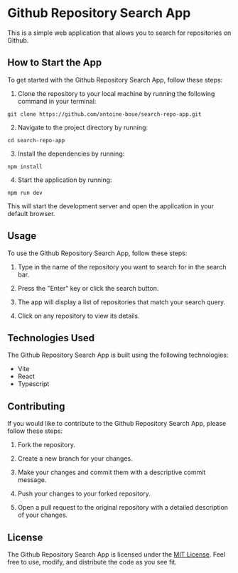 # Github Repository Search App

This is a simple web application that allows you to search for repositories on Github.

## How to Start the App

To get started with the Github Repository Search App, follow these steps:

1. Clone the repository to your local machine by running the following command in your terminal:

`git clone https://github.com/antoine-boue/search-repo-app.git`

2. Navigate to the project directory by running:

`cd search-repo-app`

3. Install the dependencies by running:

`npm install`

4. Start the application by running:

`npm run dev`

This will start the development server and open the application in your default browser.

## Usage

To use the Github Repository Search App, follow these steps:

1. Type in the name of the repository you want to search for in the search bar.

2. Press the "Enter" key or click the search button.

3. The app will display a list of repositories that match your search query.

4. Click on any repository to view its details.

## Technologies Used

The Github Repository Search App is built using the following technologies:

- Vite
- React
- Typescript

## Contributing

If you would like to contribute to the Github Repository Search App, please follow these steps:

1. Fork the repository.

2. Create a new branch for your changes.

3. Make your changes and commit them with a descriptive commit message.

4. Push your changes to your forked repository.

5. Open a pull request to the original repository with a detailed description of your changes.

## License

The Github Repository Search App is licensed under the [MIT License](https://opensource.org/licenses/MIT). Feel free to use, modify, and distribute the code as you see fit.
